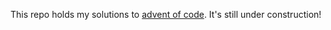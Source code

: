 This repo holds my solutions to [advent of code](https://adventofcode.com/). It's still under construction!

